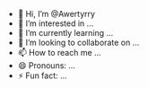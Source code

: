 - 👋 Hi, I’m @Awertyrry
- 👀 I’m interested in ...
- 🌱 I’m currently learning ...
- 💞️ I’m looking to collaborate on ...
- 📫 How to reach me ...
- 😄 Pronouns: ...
- ⚡ Fun fact: ...

<!---
Awertyrry/Awertyrry is a ✨ special ✨ repository because its `README.md` (this file) appears on your GitHub profile.
You can click the Preview link to take a look at your changes.
--->
